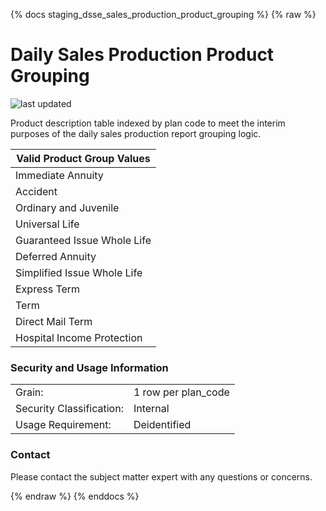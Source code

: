 
{% docs staging_dsse_sales_production_product_grouping %}
{% raw %}

# Daily Sales Production Product Grouping

![last updated](assets/update_badges/staging_dsse_sales_production_product_grouping.svg)

Product description table indexed by plan code to meet the interim purposes of the daily sales
production report grouping logic.

|  Valid Product Group Values   |
| ----------------------------- |
| Immediate Annuity             |
| Accident                      |
| Ordinary and Juvenile         |
| Universal Life                |
| Guaranteed Issue Whole Life   |    
| Deferred Annuity              |
| Simplified Issue Whole Life   |
| Express Term                  |
| Term                          |
| Direct Mail Term              |
| Hospital Income Protection    |

### Security and Usage Information

|     |     |
| --- | --- |
| Grain:                   | 1 row per plan_code |
| Security Classification: | Internal |
| Usage Requirement:       | Deidentified |

### Contact
Please contact the subject matter expert with any questions or concerns.

{% endraw %}
{% enddocs %}